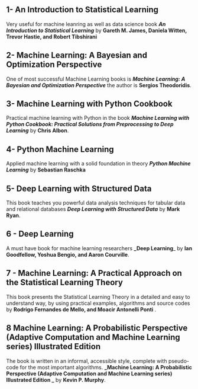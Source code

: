 ## 1- An Introduction to Statistical Learning
Very useful for machine leanring as well as data science book **_An Introduction to Statistical Learning_** by **Gareth M. James, Daniela Witten, Trevor Hastie, and Robert Tibshirani**

## 2- Machine Learning: A Bayesian and Optimization Perspective
One of most successful Machine Learning books is **_Machine Learning: A Bayesian and Optimization Perspective_** the author is **Sergios Theodoridis**.

## 3- Machine Learning with Python Cookbook
Practical machine learning with Python in the book **_Machine Learning with Python Cookbook: Practical Solutions from Preprocessing to Deep Learning_** by **Chris Albon**.

## 4- Python Machine Learning
Applied machine learning with a solid foundation in theory **_Python Machine Learning_** by **Sebastian Raschka**

## 5- Deep Learning with Structured Data
This book teaches you powerful data analysis techniques for tabular data and relational databases **_Deep Learning with Structured Data_** by **Mark Ryan**.

## 6 - Deep Learning
A must have book for machine learning researchers **_Deep Learning**_ by **Ian Goodfellow, Yoshua Bengio, and Aaron Courville**.

## 7 - Machine Learning: A Practical Approach on the Statistical Learning Theory
This book presents the Statistical Learning Theory in a detailed and easy to understand way, by using practical examples, algorithms and source codes by **Rodrigo Fernandes de Mello, and Moacir Antonelli Ponti** .


## 8 Machine Learning: A Probabilistic Perspective (Adaptive Computation and Machine Learning series) Illustrated Edition

The book is written in an informal, accessible style, complete with pseudo-code for the most important algorithms. **_Machine Learning: A Probabilistic Perspective (Adaptive Computation and Machine Learning series) Illustrated Edition
_** by **Kevin P. Murphy**.
